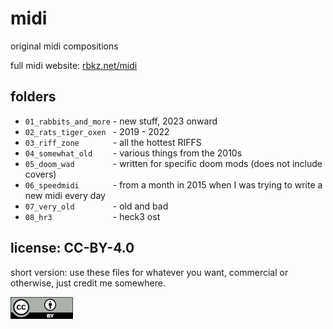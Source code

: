# midi
original midi compositions

full midi website: [rbkz.net/midi](https://rbkz.net/midi/)

## folders

* `01_rabbits_and_more` - new stuff, 2023 onward
* `02_rats_tiger_oxen ` - 2019 - 2022
* `03_riff_zone       ` - all the hottest RIFFS
* `04_somewhat_old    ` - various things from the 2010s
* `05_doom_wad        ` - written for specific doom mods (does not include covers)
* `06_speedmidi       ` - from a month in 2015 when I was trying to write a new midi every day
* `07_very_old        ` - old and bad
* `08_hr3             ` - heck3 ost

## license: CC-BY-4.0

short version: use these files for whatever you want, commercial or otherwise, just credit me somewhere.

![CC-BY](by.png "CC-BY")
